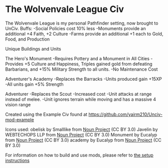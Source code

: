 # The Wolvenvale League Civ

The Wolvenvale League is my personal Pathfinder setting, now brought to UnCiv.
Buffs:
-Social Policies cost 10% less
-Monuments provide an additional +4 Faith, +2 Culture
-Farms provide an additional +1 each to Gold, Food, and Production

Unique Buildings and Units

The Hero's Monument
-Requires Pottery and a Monument in All Cities
-Provides +5 Culture and Happiness, Triples gained gold from defeating Barbarians, and +15% Military Strength to all units.
-No Maintenance Cost

Adventurer's Academy
-Replaces the Barracks
-Units produced gain +15XP
-All units gain +5% Strength

Adventurer
-Replaces the Scout
-Increased cost
-Unit attacks at range instead of melee.
-Unit ignores terrain while moving and has a massive 4 vision range

Created using the Example Civ found at https://github.com/yairm210/Unciv-mod-example

Icons used:
obelisk by Smalllike from <a href="https://thenounproject.com/browse/icons/term/obelisk/" target="_blank" title="obelisk Icons">Noun Project</a> (CC BY 3.0)
Javelin by WEBTECHOPS LLP from <a href="https://thenounproject.com/browse/icons/term/javelin/" target="_blank" title="Javelin Icons">Noun Project</a> (CC BY 3.0)
Monument by Eucalyp from <a href="https://thenounproject.com/browse/icons/term/monument/" target="_blank" title="Monument Icons">Noun Project</a> (CC BY 3.0)
academy by Eucalyp from <a href="https://thenounproject.com/browse/icons/term/academy/" target="_blank" title="academy Icons">Noun Project</a> (CC BY 3.0)

For information on how to build and use mods, please refer to [the setup instructions](https://yairm210.github.io/Unciv/Modders/Making-a-new-Civilization/)
